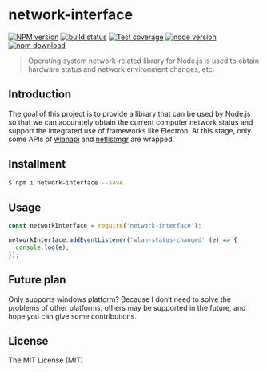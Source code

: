 # network-interface

[![NPM version][npm-image]][npm-url]
[![build status][travis-image]][travis-url]
[![Test coverage][coveralls-image]][coveralls-url]
[![node version][node-image]][node-url]
[![npm download][download-image]][download-url]

[npm-image]: https://img.shields.io/npm/v/network-interface.svg?style=flat-square
[npm-url]: https://npmjs.org/package/network-interface
[travis-image]: https://img.shields.io/travis/xudafeng/network-interface.svg?style=flat-square
[travis-url]: https://travis-ci.org/xudafeng/network-interface
[coveralls-image]: https://img.shields.io/coveralls/xudafeng/network-interface.svg?style=flat-square
[coveralls-url]: https://coveralls.io/r/xudafeng/network-interface?branch=master
[node-image]: https://img.shields.io/badge/node.js-%3E=_8-green.svg?style=flat-square
[node-url]: http://nodejs.org/download/
[download-image]: https://img.shields.io/npm/dm/network-interface.svg?style=flat-square
[download-url]: https://npmjs.org/package/network-interface

> Operating system network-related library for Node.js is used to obtain hardware status and network environment changes, etc.

## Introduction

The goal of this project is to provide a library that can be used by Node.js so that we can accurately obtain the current computer network status and support the integrated use of frameworks like Electron. At this stage, only some APIs of [wlanapi](https://docs.microsoft.com/en-us/windows/win32/api/netlistmgr/nf-netlistmgr-inetworklistmanager-get_isconnectedtointernet) and [netlistmgr](https://docs.microsoft.com/en-us/windows/win32/api/wlanapi/nf-wlanapi-wlanregisternotification) are wrapped.

## Installment

```bash
$ npm i network-interface --save
```

## Usage

```javascript
const networkInterface = require('network-interface');

networkInterface.addEventListener('wlan-status-changed' (e) => {
  console.log(e);
});
```

## Future plan

Only supports windows platform? Because I don’t need to solve the problems of other platforms, others may be supported in the future, and hope you can give some contributions.

## License

The MIT License (MIT)
